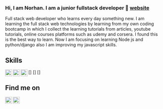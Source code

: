 ###  Hi, I am Norhan. I am a junior fullstack developer :rose: [website]
 Full stack web developer who learns every day something new. I am learning the full stack web technologies by learning from my own coding bootcamp in which I collect the learning tutorials from articles, youtube tutorials, online courses platforms such as udemy and corsera. I found this is the best way to learn. Now I am focusing on learning Node js and python/django also I am improving my javascript skills.
## Skills 
[<img align='left' width='22px' src='https://github.com/edent/SuperTinyIcons/blob/master/images/svg/python.svg' alt='python'/>]
 [<img align='left' width='22px' src='https://github.com/edent/SuperTinyIcons/blob/master/images/svg/javascript.svg' alt='javascript'/>] 
 [<img align='left' width='22px' src='https://github.com/edent/SuperTinyIcons/blob/master/images/svg/react.svg' alt='react'/>]

## Find me on
[<img align='left' width='22px' src='https://github.com/edent/SuperTinyIcons/blob/master/images/svg/linkedin.svg' alt='linkedin'/>][linkedin]
[<img align='left' width='22px' src='https://github.com/edent/SuperTinyIcons/blob/master/images/svg/codepen.svg' alt='codepen'/>][codepen]

[website]: https://norhanms.github.io/
[linkedin]: https://www.linkedin.com/in/norhanms/
[codepen]: https://codepen.io/norhanms